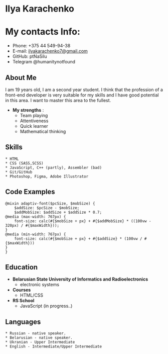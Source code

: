 # Ilya Karachenko
# My contacts Info:
* Phone: +375 44 549-94-38
* E-mail: ilyakarachenko7@gmail.com
* GitHub: ptNaSilu
* Telegram @humanitynotfound
## About Me
I am 19 years old, I am a second year student. I think that the profession of a front-end developer is very suitable for my skills and I have good potential in this area. I want to master this area to the fullest.
* **My strengths** :
    + Team playing
    + Attentiveness
    + Quick learner
    + Mathematical thinking
## Skills
    * HTML
    * CSS (SASS,SCSS)
    * JavaScript, C++ (partly), Assembler (bad)
    * Git/GitHub
    * Photoshop, Figma, Adobe Illustrator
## Code Examples
```
@mixin adaptiv-font($pcSize, $mobSize) {
    $addSize: $pcSize - $mobSize;
    $addMobSize: $addSize + $addSize * 0.7;
@media (max-width: 767px) {
    font-size: calc(#{$mobSize + px} + #{$addMobSize} * ((100vw - 320px) / #{$maxWidth}));
}
@media (min-width: 767px) {
    font-size: calc(#{$mobSize + px} + #{$addSize} * (100vw / #{$maxWidth}))
}
}
```
## Education
* **Belarusian State University of Informatics and Radioelectronics**
    + electronic systems
* **Courses**
    + HTML/CSS
* **RS School**
    + JavaScript (in progress..)
## Languages
    * Russian - native speaker.
    * Belarusian - native speaker.
    * Ukranian - Upper Intermediate
    * English - Intermediate/Upper Intermediate